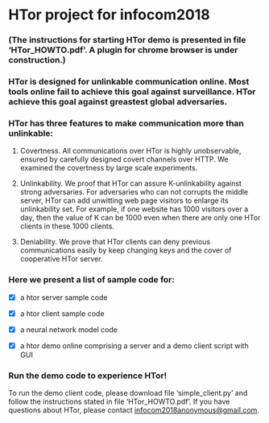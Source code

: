 # HTor project for infocom2018

### (The instructions for starting HTor demo is presented in file ‘HTor_HOWTO.pdf’. A plugin for chrome browser is under construction.)

### HTor is designed for unlinkable communication online. Most tools online fail to achieve this goal against surveillance. HTor achieve this goal against greastest global adversaries.

### HTor has three features to make communication more than unlinkable:

1. Covertness. All communications over HTor is highly unobservable, ensured by carefully designed covert channels over HTTP. We examined the covertness by large scale experiments.

2. Unlinkability. We proof that HTor can assure K-unlinkability against strong adversaries. For adversaries who can not corrupts the middle server, HTor can add unwitting web page visitors to enlarge its unlinkability set. For example, if one website has 1000 visitors over a day, then the value of K can be 1000 even when there are only one HTor clients in these 1000 clients.

3. Deniability. We prove that HTor clients can deny previous communications easily by keep changing keys and the cover of cooperative HTor server.

### Here we present a list of sample code for:

- [x] a htor server sample code

- [x] a htor client sample code

- [x] a neural network model code

- [x] a htor demo online comprising a server and a demo client script with GUI


### Run the demo code to experience HTor!

To run the demo client code, please download file ‘simple_client.py’ and follow the instructions stated in file ‘HTor_HOWTO.pdf’. If you have questions about HTor, please contact infocom2018anonymous@gmail.com.
